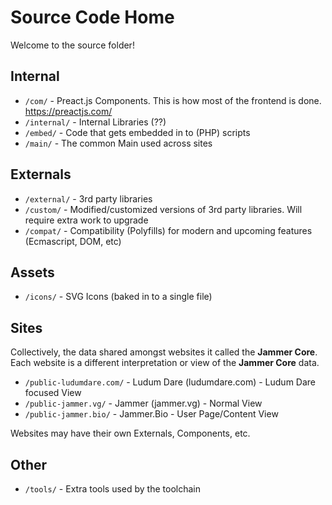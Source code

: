 # Source Code Home

Welcome to the source folder!

## Internal

* `/com/` - Preact.js Components. This is how most of the frontend is done. https://preactjs.com/
* `/internal/` - Internal Libraries (??)
* `/embed/` - Code that gets embedded in to (PHP) scripts
* `/main/` - The common Main used across sites

## Externals

* `/external/` - 3rd party libraries
* `/custom/` - Modified/customized versions of 3rd party libraries. Will require extra work to upgrade
* `/compat/` - Compatibility (Polyfills) for modern and upcoming features (Ecmascript, DOM, etc)

## Assets

* `/icons/` - SVG Icons (baked in to a single file)

## Sites
Collectively, the data shared amongst websites it called the **Jammer Core**. Each website is a different interpretation or view of the **Jammer Core** data.

* `/public-ludumdare.com/` - Ludum Dare (ludumdare.com) - Ludum Dare focused View
* `/public-jammer.vg/` - Jammer (jammer.vg) - Normal View
* `/public-jammer.bio/` - Jammer.Bio - User Page/Content View

Websites may have their own Externals, Components, etc.

## Other
* `/tools/` - Extra tools used by the toolchain
